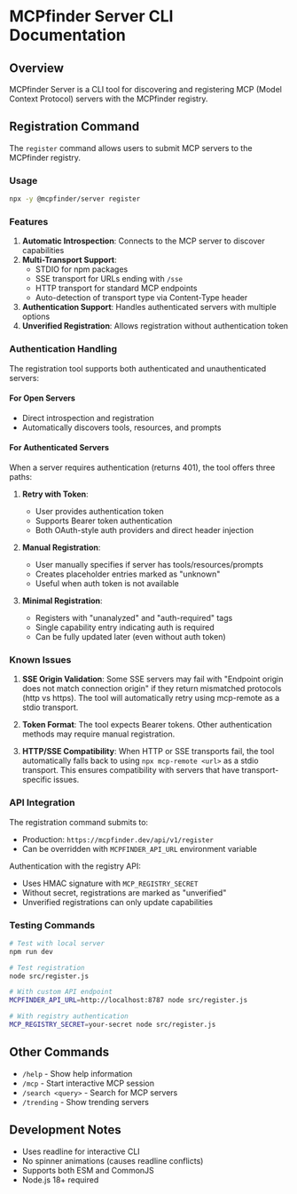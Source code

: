# MCPfinder Server CLI Documentation

## Overview
MCPfinder Server is a CLI tool for discovering and registering MCP (Model Context Protocol) servers with the MCPfinder registry.

## Registration Command

The `register` command allows users to submit MCP servers to the MCPfinder registry.

### Usage
```bash
npx -y @mcpfinder/server register
```

### Features

1. **Automatic Introspection**: Connects to the MCP server to discover capabilities
2. **Multi-Transport Support**: 
   - STDIO for npm packages
   - SSE transport for URLs ending with `/sse`
   - HTTP transport for standard MCP endpoints
   - Auto-detection of transport type via Content-Type header
3. **Authentication Support**: Handles authenticated servers with multiple options
4. **Unverified Registration**: Allows registration without authentication token

### Authentication Handling

The registration tool supports both authenticated and unauthenticated servers:

#### For Open Servers
- Direct introspection and registration
- Automatically discovers tools, resources, and prompts

#### For Authenticated Servers
When a server requires authentication (returns 401), the tool offers three paths:

1. **Retry with Token**: 
   - User provides authentication token
   - Supports Bearer token authentication
   - Both OAuth-style auth providers and direct header injection

2. **Manual Registration**:
   - User manually specifies if server has tools/resources/prompts
   - Creates placeholder entries marked as "unknown"
   - Useful when auth token is not available

3. **Minimal Registration**:
   - Registers with "unanalyzed" and "auth-required" tags
   - Single capability entry indicating auth is required
   - Can be fully updated later (even without auth token)

### Known Issues

1. **SSE Origin Validation**: Some SSE servers may fail with "Endpoint origin does not match connection origin" if they return mismatched protocols (http vs https). The tool will automatically retry using mcp-remote as a stdio transport.

2. **Token Format**: The tool expects Bearer tokens. Other authentication methods may require manual registration.

3. **HTTP/SSE Compatibility**: When HTTP or SSE transports fail, the tool automatically falls back to using `npx mcp-remote <url>` as a stdio transport. This ensures compatibility with servers that have transport-specific issues.

### API Integration

The registration command submits to:
- Production: `https://mcpfinder.dev/api/v1/register`
- Can be overridden with `MCPFINDER_API_URL` environment variable

Authentication with the registry API:
- Uses HMAC signature with `MCP_REGISTRY_SECRET`
- Without secret, registrations are marked as "unverified"
- Unverified registrations can only update capabilities

### Testing Commands

```bash
# Test with local server
npm run dev

# Test registration
node src/register.js

# With custom API endpoint
MCPFINDER_API_URL=http://localhost:8787 node src/register.js

# With registry authentication
MCP_REGISTRY_SECRET=your-secret node src/register.js
```

## Other Commands

- `/help` - Show help information
- `/mcp` - Start interactive MCP session
- `/search <query>` - Search for MCP servers
- `/trending` - Show trending servers

## Development Notes

- Uses readline for interactive CLI
- No spinner animations (causes readline conflicts)
- Supports both ESM and CommonJS
- Node.js 18+ required